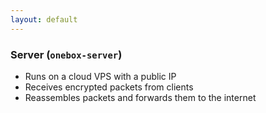 ```yaml
---
layout: default
---
```


### Server (`onebox-server`)
- Runs on a cloud VPS with a public IP
- Receives encrypted packets from clients
- Reassembles packets and forwards them to the internet
